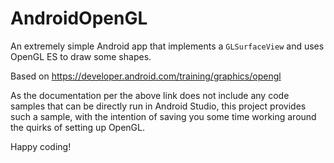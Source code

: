 # AndroidOpenGL

An extremely simple Android app that implements a `GLSurfaceView` and uses OpenGL ES to draw some shapes. 

Based on https://developer.android.com/training/graphics/opengl

As the documentation per the above link does not include any code samples that can be directly
run in Android Studio, this project provides such a sample, with the intention of saving you
some time working around the quirks of setting up OpenGL.

Happy coding!